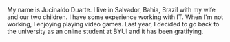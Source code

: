 My name is Jucinaldo Duarte. I live in Salvador, Bahia, Brazil with my wife and our two children. I have some experience working with IT. When I'm not working, I enjoying playing video games. Last year, I decided to go back to the university as an online student at BYUI and it has been gratifying.